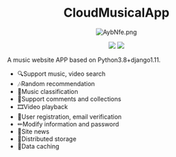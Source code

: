 <h1 align="center">CloudMusicalApp</h1>
<p align="center">
<img src="https://s2.ax1x.com/2019/04/02/AybNfe.png" alt="AybNfe.png" border="0" />
</p>
<p align="center">
  <img src="https://img.shields.io/badge/language-Python3.8+-blue.svg">
  <img src="https://img.shields.io/badge/FrameWork-Django1.11-green.svg">
</p>

A music website APP based on Python3.8+django1.11.
+ 🔍Support music, video search
+ 🎶Random recommendation
+ 📁Music classification
+ 💬Support comments and collections
+ 🎞Video playback
+ 📲User registration, email verification
+ ✏Modify information and password
+ 📣Site news
+ 💾Distributed storage
+ 🛒Data caching
